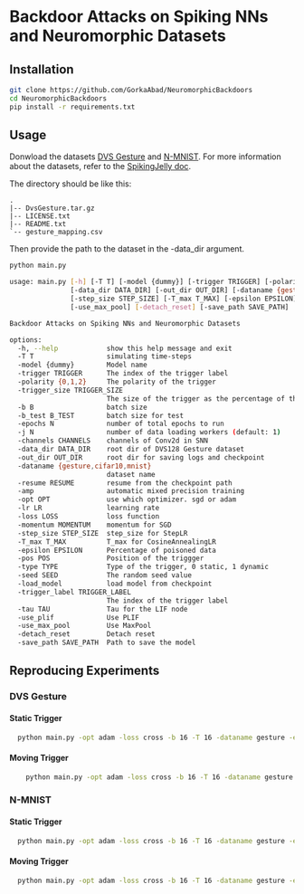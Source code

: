 # Backdoor Attacks on Spiking NNs and Neuromorphic Datasets

## Installation

```bash
git clone https://github.com/GorkaAbad/NeuromorphicBackdoors
cd NeuromorphicBackdoors
pip install -r requirements.txt
```

## Usage

Donwload the datasets [DVS Gesture](https://ibm.ent.box.com/s/3hiq58ww1pbbjrinh367ykfdf60xsfm8/folder/50167556794) and [N-MNIST](https://www.garrickorchard.com/datasets/n-mnist). For more information about the datasets, refer to the [SpikingJelly doc](https://spikingjelly.readthedocs.io/zh_CN/latest/activation_based_en/neuromorphic_datasets.html).

The directory should be like this:

```text
.
|-- DvsGesture.tar.gz
|-- LICENSE.txt
|-- README.txt
`-- gesture_mapping.csv
```

Then provide the path to the dataset in the -data_dir argument.

```bash
python main.py

usage: main.py [-h] [-T T] [-model {dummy}] [-trigger TRIGGER] [-polarity {0,1,2}] [-trigger_size TRIGGER_SIZE] [-b B] [-b_test B_TEST] [-epochs N] [-j N] [-channels CHANNELS]
               [-data_dir DATA_DIR] [-out_dir OUT_DIR] [-dataname {gesture,cifar10,mnist}] [-resume RESUME] [-amp] [-opt OPT] [-lr LR] [-loss LOSS] [-momentum MOMENTUM]
               [-step_size STEP_SIZE] [-T_max T_MAX] [-epsilon EPSILON] [-pos POS] [-type TYPE] [-seed SEED] [-load_model] [-trigger_label TRIGGER_LABEL] [-tau TAU] [-use_plif]
               [-use_max_pool] [-detach_reset] [-save_path SAVE_PATH]

Backdoor Attacks on Spiking NNs and Neuromorphic Datasets

options:
  -h, --help            show this help message and exit
  -T T                  simulating time-steps
  -model {dummy}        Model name
  -trigger TRIGGER      The index of the trigger label
  -polarity {0,1,2}     The polarity of the trigger
  -trigger_size TRIGGER_SIZE
                        The size of the trigger as the percentage of the image size
  -b B                  batch size
  -b_test B_TEST        batch size for test
  -epochs N             number of total epochs to run
  -j N                  number of data loading workers (default: 1)
  -channels CHANNELS    channels of Conv2d in SNN
  -data_dir DATA_DIR    root dir of DVS128 Gesture dataset
  -out_dir OUT_DIR      root dir for saving logs and checkpoint
  -dataname {gesture,cifar10,mnist}
                        dataset name
  -resume RESUME        resume from the checkpoint path
  -amp                  automatic mixed precision training
  -opt OPT              use which optimizer. sgd or adam
  -lr LR                learning rate
  -loss LOSS            loss function
  -momentum MOMENTUM    momentum for SGD
  -step_size STEP_SIZE  step_size for StepLR
  -T_max T_MAX          T_max for CosineAnnealingLR
  -epsilon EPSILON      Percentage of poisoned data
  -pos POS              Position of the triggger
  -type TYPE            Type of the trigger, 0 static, 1 dynamic
  -seed SEED            The random seed value
  -load_model           load model from checkpoint
  -trigger_label TRIGGER_LABEL
                        The index of the trigger label
  -tau TAU              Tau for the LIF node
  -use_plif             Use PLIF
  -use_max_pool         Use MaxPool
  -detach_reset         Detach reset
  -save_path SAVE_PATH  Path to save the model
```

## Reproducing Experiments

### DVS Gesture

#### Static Trigger

```bash
  python main.py -opt adam -loss cross -b 16 -T 16 -dataname gesture -epochs 65 -amp -epsilon 0.1 -polarity 1 -type 0 -pos top-left -trigger_size 0.1
```

#### Moving Trigger

```bash
    python main.py -opt adam -loss cross -b 16 -T 16 -dataname gesture -epochs 65 -amp -epsilon 0.1 -polarity 1 -type 1 -pos bottom-right -trigger_size 0.1
```

### N-MNIST

#### Static Trigger

```bash
  python main.py -opt adam -loss cross -b 16 -T 16 -dataname gesture -epochs 30 -amp -epsilon 0.001 -polarity 0 -type 0 -pos bottom-right -trigger_size 0.1
```

#### Moving Trigger

```bash
  python main.py -opt adam -loss cross -b 16 -T 16 -dataname gesture -epochs 30 -amp -epsilon 0.001 -polarity 0 -type 1 -pos middle -trigger_size 0.1
```
